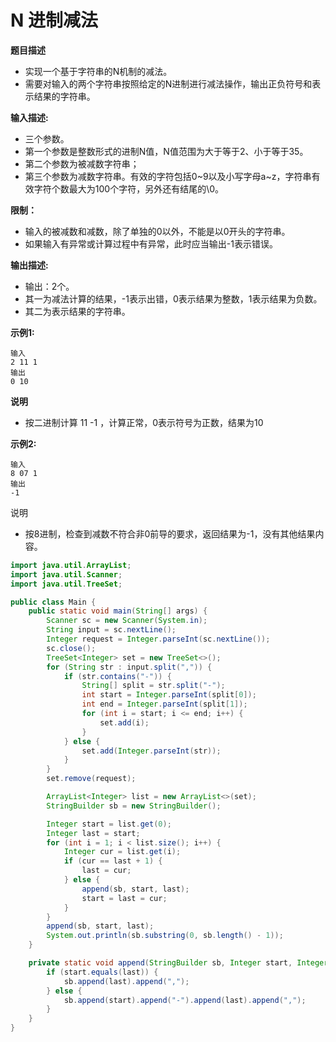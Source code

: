 # N 进制减法

**题目描述**

- 实现一个基于字符串的N机制的减法。
- 需要对输入的两个字符串按照给定的N进制进行减法操作，输出正负符号和表示结果的字符串。

**输入描述:**

- 三个参数。
- 第一个参数是整数形式的进制N值，N值范围为大于等于2、小于等于35。
- 第二个参数为被减数字符串；
- 第三个参数为减数字符串。有效的字符包括0~9以及小写字母a~z，字符串有效字符个数最大为100个字符，另外还有结尾的\0。

**限制：**

- 输入的被减数和减数，除了单独的0以外，不能是以0开头的字符串。
- 如果输入有异常或计算过程中有异常，此时应当输出-1表示错误。

**输出描述:**

- 输出：2个。
- 其一为减法计算的结果，-1表示出错，0表示结果为整数，1表示结果为负数。
- 其二为表示结果的字符串。

**示例1:**

```
输入
2 11 1
输出
0 10
```

**说明** 

- 按二进制计算 11 -1 ，计算正常，0表示符号为正数，结果为10

**示例2:**

```
输入
8 07 1
输出
-1
```

说明

- 按8进制，检查到减数不符合非0前导的要求，返回结果为-1，没有其他结果内容。

```java
import java.util.ArrayList;
import java.util.Scanner;
import java.util.TreeSet;

public class Main {
    public static void main(String[] args) {
        Scanner sc = new Scanner(System.in);
        String input = sc.nextLine();
        Integer request = Integer.parseInt(sc.nextLine());
        sc.close();
        TreeSet<Integer> set = new TreeSet<>();
        for (String str : input.split(",")) {
            if (str.contains("-")) {
                String[] split = str.split("-");
                int start = Integer.parseInt(split[0]);
                int end = Integer.parseInt(split[1]);
                for (int i = start; i <= end; i++) {
                    set.add(i);
                }
            } else {
                set.add(Integer.parseInt(str));
            }
        }
        set.remove(request);

        ArrayList<Integer> list = new ArrayList<>(set);
        StringBuilder sb = new StringBuilder();

        Integer start = list.get(0);
        Integer last = start;
        for (int i = 1; i < list.size(); i++) {
            Integer cur = list.get(i);
            if (cur == last + 1) {
                last = cur;
            } else {
                append(sb, start, last);
                start = last = cur;
            }
        }
        append(sb, start, last);
        System.out.println(sb.substring(0, sb.length() - 1));
    }

    private static void append(StringBuilder sb, Integer start, Integer last) {
        if (start.equals(last)) {
            sb.append(last).append(",");
        } else {
            sb.append(start).append("-").append(last).append(",");
        }
    }
}
```

